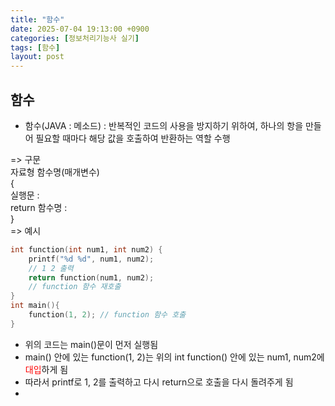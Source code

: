 ```yaml
---
title: "함수"
date: 2025-07-04 19:13:00 +0900
categories: [정보처리기능사 실기]
tags: [함수]
layout: post
---
```


## 함수
- 함수(JAVA : 메소드) : 반복적인 코드의 사용을 방지하기 위하여, 하나의 항을 만들어 필요할 때마다 해당 값을 호출하여 반환하는 역할 수행

=> 구문  
자료형 함수명(매개변수)  
{  
    실행문 :  
    return 함수명 :  
}  
=> 예시
```c
int function(int num1, int num2) {
    printf("%d %d", num1, num2);
    // 1 2 출력
    return function(num1, num2);
    // function 함수 재호출
}
int main(){
    function(1, 2); // function 함수 호출
}
```

- 위의 코드는 main()문이 먼저 실행됨
- main() 안에 있는 function(1, 2)는 위의 int function() 안에 있는 num1, num2에 <span style="color:red">대입</span>하게 됨
- 따라서 printf로 1, 2를 출력하고 다시 return으로 호출을 다시 돌려주게 됨
- 
